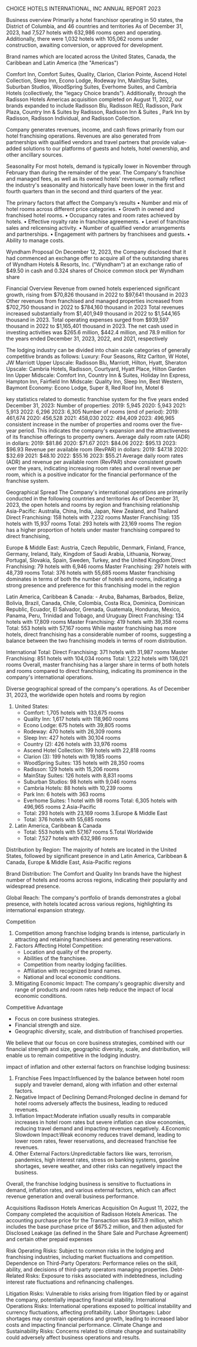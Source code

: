 CHOICE HOTELS INTERNATIONAL, INC ANNUAL REPORT 2023 

Business overview
Primarily a hotel franchisor operating in 50 states, the District of Columbia, and 46 countries and territories
As of December 31, 2023, had 7,527 hotels with 632,986 rooms open and operating.
Additionally, there were 1,032 hotels with 105,062 rooms under construction, awaiting conversion, or approved for development.

Brand names 
which are located across the United States, Canada, the Caribbean and Latin America (the "Americas")

 Comfort Inn, Comfort Suites, Quality, Clarion, Clarion Pointe, Ascend Hotel Collection, Sleep Inn, Econo Lodge, Rodeway Inn, MainStay Suites, Suburban Studios, WoodSpring Suites, Everhome Suites, and Cambria Hotels (collectively, the "legacy Choice brands"). 
Additionally, through the Radisson Hotels Americas acquisition completed on August 11, 2022, our brands expanded to include Radisson Blu, Radisson RED, Radisson, Park Plaza, Country Inn & Suites by Radisson, Radisson Inn & Suites , Park Inn by Radisson, Radisson Individual, and Radisson Collection.

Company generates revenues, income, and cash flows primarily from our hotel franchising operations. Revenues are also generated from partnerships with qualified vendors and travel partners that provide value-added solutions to our platforms of guests and hotels, hotel ownership, and other ancillary sources.

Seasonality
For most hotels, demand is typically lower in November through February than during the remainder of the year.
The Company's franchise and managed fees, as well as its owned hotels' revenues, normally reflect the industry's seasonality and historically have been lower in the first and fourth quarters than in the second and third quarters of the year.

The primary factors that affect the Company’s results
•	Number and mix of hotel rooms across different price categories.
•	Growth in owned and franchised hotel rooms.
•	Occupancy rates and room rates achieved by hotels.
•	Effective royalty rate in franchise agreements.
•	Level of franchise sales and relicensing activity.
•	Number of qualified vendor arrangements and partnerships.
•	Engagement with partners by franchisees and guests.
•	Ability to manage costs.

Wyndham Proposal
On December 12, 2023, the Company disclosed that it had commenced an exchange offer to acquire all of the outstanding shares of Wyndham Hotels & Resorts, Inc. ("Wyndham") at an exchange ratio of $49.50 in cash and 0.324 shares of Choice common stock per Wyndham share

Financial Overview
Revenue from owned hotels experienced significant growth, rising from $70,826 thousand in 2022 to $97,641 thousand in 2023
Other revenues from franchised and managed properties increased from $702,750 thousand in 2022 to $784,160 thousand in 2023
Total revenues increased substantially from $1,401,949 thousand in 2022 to $1,544,165 thousand in 2023.
Total operating expenses surged from $939,597 thousand in 2022 to $1,165,401 thousand  in 2023.
The net cash used in investing activities was $265.6 million, $442.4 million, and 78.9 million for the years ended December 31, 2023, 2022, and 2021, respectively

The lodging industry can be divided into chain scale categories of generally competitive brands as follows:
Luxury: Four Seasons, Ritz Carlton, W Hotel, JW Marriott
Upper Upscale: Radisson Blu, Marriott, Hilton, Hyatt, Sheraton
Upscale: Cambria Hotels, Radisson, Courtyard, Hyatt Place, Hilton Garden Inn
Upper Midscale: Comfort Inn, Country Inn & Suites, Holiday Inn Express, Hampton Inn, Fairfield Inn
Midscale: Quality Inn, Sleep Inn, Best Western, Baymont
Economy: Econo Lodge, Super 8, Red Roof Inn, Motel 6

key statistics related to domestic franchise system for the five years ended December 31, 2023:
Number of properties:
2019: 5,945
2020: 5,943
2021: 5,913
2022: 6,296
2023: 6,305
Number of rooms (end of period):
2019: 461,674
2020: 456,528
2021: 458,030
2022: 494,409
2023: 496,965
consistent increase in the number of properties and rooms over the five-year period. This indicates the company's expansion and the attractiveness of its franchise offerings to property owners.
Average daily room rate (ADR) in dollars:
2019: $81.86
2020: $71.67
2021: $84.06
2022: $95.13
2023: $96.93
Revenue per available room (RevPAR) in dollars:
2019: $47.18
2020: $32.69
2021: $48.10
2022: $55.16
2023: $55.21
Average daily room rates (ADR) and revenue per available room (RevPAR) show consistent growth over the years, indicating increasing room rates and overall revenue per room, which is a positive indicator for the financial performance of the franchise system.


Geographical Spread
The Company's international operations are primarily conducted in the following countries and territories
As of December 31, 2023, the open hotels and rooms by region and franchising relationship
Asia-Pacific: Australia, China, India, Japan, New Zealand, and Thailand
Direct Franchising: 158 hotels with 7,232 rooms
Master Franchising: 135 hotels with 15,937 rooms
Total: 293 hotels with 23,169 rooms
The region has a higher proportion of hotels under master franchising compared to direct franchising,

Europe & Middle East: Austria, Czech Republic, Denmark, Finland, France, Germany, Ireland, Italy, Kingdom of Saudi Arabia, Lithuania, Norway, Portugal, Slovakia, Spain, Sweden, Turkey, and the United Kingdom
Direct Franchising: 79 hotels with 6,946 rooms
Master Franchising: 297 hotels with 48,739 rooms
Total: 376 hotels with 55,685 rooms
Master franchising dominates in terms of both the number of hotels and rooms, indicating a strong presence and preference for this franchising model in the region

Latin America, Caribbean & Canada: - Aruba, Bahamas, Barbados, Belize, Bolivia, Brazil, Canada, Chile, Colombia, Costa Rica, Dominica, Dominican Republic, Ecuador, El Salvador, Grenada, Guatemala, Honduras, Mexico, Panama, Peru, Trinidad and Tobago, and Uruguay
Direct Franchising: 134 hotels with 17,809 rooms
Master Franchising: 419 hotels with 39,358 rooms
Total: 553 hotels with 57,167 rooms
While master franchising has more hotels, direct franchising has a considerable number of rooms, suggesting a balance between the two franchising models in terms of room distribution.

International Total:
Direct Franchising: 371 hotels with 31,987 rooms
Master Franchising: 851 hotels with 104,034 rooms
Total: 1,222 hotels with 136,021 rooms
Overall, master franchising has a larger share in terms of both hotels and rooms compared to direct franchising, indicating its prominence in the company's international operations.

Diverse geographical spread of the company's operations.
As of December 31, 2023, the worldwide open hotels and rooms by region
1. United States:
   - Comfort: 1,705 hotels with 133,675 rooms
   - Quality Inn: 1,617 hotels with 118,960 rooms
   - Econo Lodge: 675 hotels with 39,805 rooms
   - Rodeway: 470 hotels with 26,309 rooms
   - Sleep Inn: 427 hotels with 30,104 rooms
   - Country (2): 426 hotels with 33,976 rooms
   - Ascend Hotel Collection: 199 hotels with 22,818 rooms
   - Clarion (3): 199 hotels with 19,185 rooms
   - WoodSpring Suites: 135 hotels with 28,350 rooms
   - Radisson: 129 hotels with 15,206 rooms
   - MainStay Suites: 126 hotels with 8,831 rooms
   - Suburban Studios: 98 hotels with 9,046 rooms
   - Cambria Hotels: 88 hotels with 10,239 rooms
   - Park Inn: 6 hotels with 363 rooms
   - Everhome Suites: 1 hotel with 98 rooms
Total: 6,305 hotels with 496,965 rooms
2.Asia-Pacific
   - Total: 293 hotels with 23,169 rooms
3.Europe & Middle East
   - Total: 376 hotels with 55,685 rooms
4. Latin America, Caribbean & Canada
   - Total: 553 hotels with 57,167 rooms
5.Total Worldwide
   - Total: 7,527 hotels with 632,986 rooms

Distribution by Region: The majority of hotels are located in the United States, followed by significant presence in and Latin America, Caribbean & Canada, Europe & Middle East, Asia-Pacific regions

Brand Distribution: The Comfort and Quality Inn brands have the highest number of hotels and rooms across regions, indicating their popularity and widespread presence.

Global Reach: The company's portfolio of brands demonstrates a global presence, with hotels located across various regions, highlighting its international expansion strategy.

Competition
1. Competition among franchise lodging brands is intense, particularly in attracting and retaining franchisees and generating reservations.
2. Factors Affecting Hotel Competition:
   - Location and quality of the property.
   - Abilities of the franchisee.
   - Competition from nearby lodging facilities.
   - Affiliation with recognized brand names.
   - National and local economic conditions.
3. Mitigating Economic Impact: The company's geographic diversity and range of products and room rates help reduce the impact of local economic conditions.

Competitive Advantage
   - Focus on core business strategies.
   - Financial strength and size.
   - Geographic diversity, scale, and distribution of franchised properties.

We believe that our focus on core business strategies, combined with our financial strength and size, geographic diversity, scale, and distribution, will enable us to remain competitive in the lodging industry.

impact of inflation and other external factors on franchise lodging business:
1. Franchise Fees Impact:Influenced by the balance between hotel room supply and traveler demand, along with inflation and other external factors.
2. Negative Impact of Declining Demand:Prolonged decline in demand for hotel rooms adversely affects the business, leading to reduced revenues.
3. Inflation Impact:Moderate inflation usually results in comparable increases in hotel room rates but severe inflation can slow economies, reducing travel demand and impacting revenues negatively.
4.Economic Slowdown Impact:Weak economy reduces travel demand, leading to lower room rates, fewer reservations, and decreased franchise fee revenues.
5. Other External Factors:Unpredictable factors like wars, terrorism, pandemics, high interest rates, stress on banking systems, gasoline shortages, severe weather, and other risks can negatively impact the business.

Overall, the franchise lodging business is sensitive to fluctuations in demand, inflation rates, and various external factors, which can affect revenue generation and overall business performance.

Acquisitions
 Radisson Hotels Americas Acquisition On August 11, 2022, the Company completed the acquisition of Radisson Hotels Americas. The accounting purchase price for the Transaction was $673.9 million, which includes the base purchase price of $675.2 million, and then adjusted for Disclosed Leakage (as defined in the Share Sale and Purchase Agreement) and certain other prepaid expenses

Risk
Operating Risks: Subject to common risks in the lodging and franchising industries, including market fluctuations and competition.
Dependence on Third-Party Operators: Performance relies on the skill, ability, and decisions of third-party operators managing properties.
Debt-Related Risks: Exposure to risks associated with indebtedness, including interest rate fluctuations and refinancing challenges.

Litigation Risks: Vulnerable to risks arising from litigation filed by or against the company, potentially impacting financial stability.
International Operations Risks: International operations exposed to political instability and currency fluctuations, affecting profitability.
Labor Shortages: Labor shortages may constrain operations and growth, leading to increased labor costs and impacting financial performance.
Climate Change and Sustainability Risks: Concerns related to climate change and sustainability could adversely affect business operations and results.



